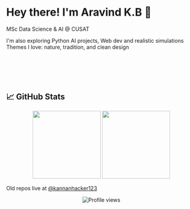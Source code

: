 # Hey there! I'm Aravind K.B 👋

 MSc Data Science & AI @ CUSAT    
 
 I'm also exploring Python AI projects, Web dev and realistic simulations  
 Themes I love: nature, tradition, and clean design  

<br><br>
---

## 📈 GitHub Stats

<div align="center">
  <img height="180em" src="https://github-readme-stats.vercel.app/api?username=kann4n&show_icons=true&theme=tokyonight&include_all_commits=true&count_private=true"/>
  <img height="180em" src="https://github-readme-stats.vercel.app/api/top-langs/?username=kann4n&layout=compact&langs_count=8&theme=tokyonight"/>
</div>

  
Old repos live at [@kannanhacker123](https://github.com/kannanhacker123)

<div align="center">
  <img src="https://komarev.com/ghpvc/?username=kann4n&color=blueviolet&style=flat-square&label=Profile+Views" alt="Profile views"/>
</div>
